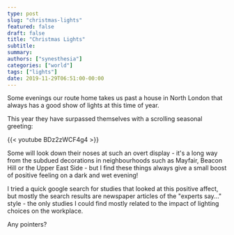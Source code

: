 ```yaml
---
type: post
slug: "christmas-lights"
featured: false
draft: false
title: "Christmas Lights"
subtitle: 
summary: 
authors: ["synesthesia"]
categories: ["world"]
tags: ["lights"]
date: 2019-11-29T06:51:00-00:00
---
```


Some evenings our route home takes us past a house in North London that always has a good show of lights at this time of year.

This year they have surpassed themselves with a scrolling seasonal greeting:

{{< youtube  BDz2zWCF4g4 >}}



Some will look down their noses at such an overt display - it's a long way from the subdued decorations in neighbourhoods such as Mayfair, Beacon Hill or the Upper East Side - but I find these things always give a small boost of positive feeling on a dark and wet evening!

I tried a quick google search for studies that looked at this positive affect, but mostly the search results are newspaper articles of the "experts say..." style - the only studies I could find mostly related to the impact of lighting choices on the workplace.

Any pointers?





